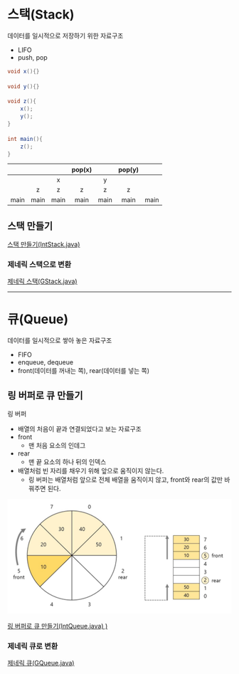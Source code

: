 # 스택(Stack)

데이터를 일시적으로 저장하기 위한 자료구조

- LIFO
- push, pop

```java
void x(){}
        
void y(){}

void z(){
    x();
    y();
}

int main(){
    z();
}
```

|      |      |      | pop(x) |      | pop(y) |      |
|:----:|:----:|:----:|:------:|:----:|:------:|:----:|
|      |      |  x   |        |  y   |        |      |
|      |  z   |  z   |   z    |  z   |   z    |      |
| main | main | main |  main  | main |  main  | main |

## 스택 만들기

[스택 만들기(IntStack.java)](IntStack.java)

### 제네릭 스택으로 변환

[제네릭 스택(GStack.java)](GStack.java)

---

# 큐(Queue)

데이터를 일시적으로 쌓아 놓은 자료구조

- FIFO
- enqueue, dequeue
- front(데이터를 꺼내는 쪽), rear(데이터를 넣는 쪽)

## 링 버퍼로 큐 만들기

링 버퍼

- 배열의 처음이 끝과 연결되었다고 보는 자료구조
- front
    - 맨 처음 요소의 인데그
- rear
    - 맨 끝 요소의 하나 뒤의 인덱스
- 배열처럼 빈 자리를 채우기 위해 앞으로 움직이지 않는다.
    - 링 버퍼는 배열처럼 앞으로 전체 배열을 움직이지 않고, front와 rear의 값만 바꿔주면 된다.

![img.png](img.png)

[링 버퍼로 큐 만들기(IntQueue.java)
)](IntQueue.java)

### 제네릭 큐로 변환

[제네릭 큐(GQueue.java)](GQueue.java)
